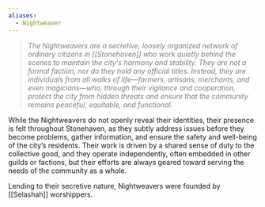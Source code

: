 ```yaml
---
aliases:
  - Nightweaver
---
```

> <span style="color:rgb(125, 125, 125)">*The Nightweavers are a secretive, loosely organized network of ordinary citizens in [[Stonehaven]] who work quietly behind the scenes to maintain the city's harmony and stability. They are not a formal faction, nor do they hold any official titles. Instead, they are individuals from all walks of life—farmers, artisans, merchants, and even magicians—who, through their vigilance and cooperation, protect the city from hidden threats and ensure that the community remains peaceful, equitable, and functional.*</span>

While the Nightweavers do not openly reveal their identities, their presence is felt throughout Stonehaven, as they subtly address issues before they become problems, gather information, and ensure the safety and well-being of the city’s residents. Their work is driven by a shared sense of duty to the collective good, and they operate independently, often embedded in other guilds or factions, but their efforts are always geared toward serving the needs of the community as a whole.

Lending to their secretive nature, Nightweavers were founded by [[Selashah]] worshippers.
